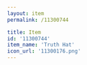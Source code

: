 ```yaml
---
layout: item
permalink: /11300744

title: Item
id: '11300744'
item_name: 'Truth Hat'
icon_url: '11300176.png'
---
```


